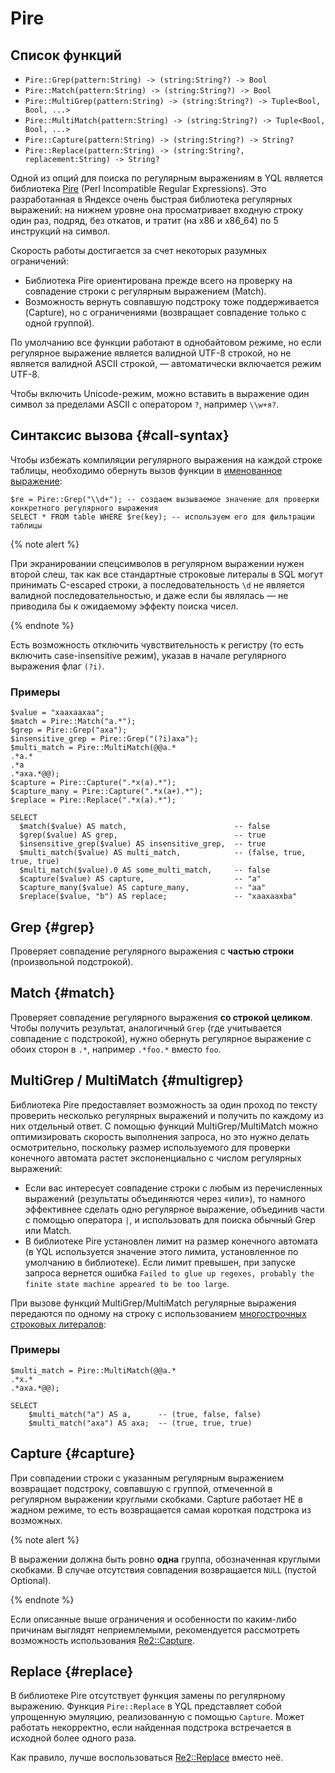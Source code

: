 # Pire

## Список функций

* `Pire::Grep(pattern:String) -> (string:String?) -> Bool`
* `Pire::Match(pattern:String) -> (string:String?) -> Bool`
* `Pire::MultiGrep(pattern:String) -> (string:String?) -> Tuple<Bool, Bool, ...>`
* `Pire::MultiMatch(pattern:String) -> (string:String?) -> Tuple<Bool, Bool, ...>`
* `Pire::Capture(pattern:String) -> (string:String?) -> String?`
* `Pire::Replace(pattern:String) -> (string:String?, replacement:String) -> String?`

Одной из опций для поиска по регулярным выражениям в YQL является библиотека [Pire](https://github.com/yandex/pire) (Perl Incompatible Regular Expressions). Это разработанная в Яндексе очень быстрая библиотека регулярных выражений: на нижнем уровне она просматривает входную строку один раз, подряд, без откатов, и тратит (на x86 и x86_64) по 5 инструкций на символ.

Скорость работы достигается за счет некоторых разумных ограничений:

* Библиотека Pire ориентирована прежде всего на проверку на совпадение строки с регулярным выражением (Match).
* Возможность вернуть совпавшую подстроку тоже поддерживается (Capture), но с ограничениями (возвращает совпадение только с одной группой).

По умолчанию все функции работают в однобайтовом режиме, но если регулярное выражение является валидной UTF-8 строкой, но не является валидной ASCII строкой, — автоматически включается режим UTF-8.

Чтобы включить Unicode-режим, можно вставить в выражение один символ за пределами ASCII с оператором `?`, например `\\w+я?`.

## Синтаксис вызова {#call-syntax}

Чтобы избежать компиляции регулярного выражения на каждой строке таблицы, необходимо обернуть вызов функции в [именованное выражение](../../syntax/expressions.md#named-nodes):

```yql
$re = Pire::Grep("\\d+"); -- создаем вызываемое значение для проверки конкретного регулярного выражения
SELECT * FROM table WHERE $re(key); -- используем его для фильтрации таблицы
```

{% note alert %}

При экранировании спецсимволов в регулярном выражении нужен второй слеш, так как все стандартные строковые литералы в SQL могут принимать С-escaped строки, а последовательность `\d` не является валидной последовательностью, и даже если бы являлась — не приводила бы к ожидаемому эффекту поиска чисел.

{% endnote %}

Есть возможность отключить чувствительность к регистру (то есть включить case-insensitive режим), указав в начале регулярного выражения флаг `(?i)`.

### Примеры

```yql
$value = "xaaxaaxaa";
$match = Pire::Match("a.*");
$grep = Pire::Grep("axa");
$insensitive_grep = Pire::Grep("(?i)axa");
$multi_match = Pire::MultiMatch(@@a.*
.*a.*
.*a
.*axa.*@@);
$capture = Pire::Capture(".*x(a).*");
$capture_many = Pire::Capture(".*x(a+).*");
$replace = Pire::Replace(".*x(a).*");

SELECT
  $match($value) AS match,                        -- false
  $grep($value) AS grep,                          -- true
  $insensitive_grep($value) AS insensitive_grep,  -- true
  $multi_match($value) AS multi_match,            -- (false, true, true, true)
  $multi_match($value).0 AS some_multi_match,     -- false
  $capture($value) AS capture,                    -- "a"
  $capture_many($value) AS capture_many,          -- "aa"
  $replace($value, "b") AS replace;               -- "xaaxaaxba"
```

## Grep {#grep}

Проверяет совпадение регулярного выражения с **частью строки** (произвольной подстрокой).

## Match {#match}

Проверяет совпадение регулярного выражения **со строкой целиком**.
Чтобы получить результат, аналогичный `Grep` (где учитывается совпадение с подстрокой), нужно обернуть регулярное выражение с обоих сторон в `.*`, например `.*foo.*` вместо `foo`.

## MultiGrep / MultiMatch {#multigrep}

Библиотека Pire предоставляет возможность за один проход по тексту проверить несколько регулярных выражений и получить по каждому из них отдельный ответ.
С помощью функций MultiGrep/MultiMatch можно оптимизировать скорость выполнения запроса, но это нужно делать осмотрительно, поскольку размер используемого для проверки конечного автомата растет экспоненциально с числом регулярных выражений:

* Если вас интересует совпадение строки с любым из перечисленных выражений (результаты объединяются через «или»), то намного эффективнее сделать одно регулярное выражение, объединив части с помощью оператора `|`, и использовать для поиска обычный Grep или Match.
* В библиотеке Pire установлен лимит на размер конечного автомата (в YQL используется значение этого лимита, установленное по умолчанию в библиотеке). Если лимит превышен, при запуске запроса вернется ошибка `Failed to glue up regexes, probably the finite state machine appeared to be too large`.

При вызове функций MultiGrep/MultiMatch регулярные выражения передаются по одному на строку с использованием [многострочных строковых литералов](../../syntax/lexer.md#multiline-string-literals):

### Примеры

```yql
$multi_match = Pire::MultiMatch(@@a.*
.*x.*
.*axa.*@@);

SELECT
    $multi_match("a") AS a,      -- (true, false, false)
    $multi_match("axa") AS axa;  -- (true, true, true)
```

## Capture {#capture}

При совпадении строки с указанным регулярным выражением возвращает подстроку, совпавшую с группой, отмеченной в регулярном выражении круглыми скобками.
Capture работает НЕ в жадном режиме, то есть возвращается самая короткая подстрока из возможных.

{% note alert %}

В выражении должна быть ровно **одна** группа, обозначенная круглыми скобками. В случае отсутствия совпадения возвращается `NULL` (пустой Optional).

{% endnote %}

Если описанные выше ограничения и особенности по каким-либо причинам выглядят неприемлемыми, рекомендуется рассмотреть возможность использования [Re2::Capture](re2.md#capture).

## Replace {#replace}

В библиотеке Pire отсутствует функция замены по регулярному выражению. Функция `Pire::Replace` в YQL представляет собой упрощенную эмуляцию, реализованную с помощью `Capture`. Может работать некорректно, если найденная подстрока встречается в исходной более одного раза.

Как правило, лучше воспользоваться [Re2::Replace](re2.md#replace) вместо неё.
